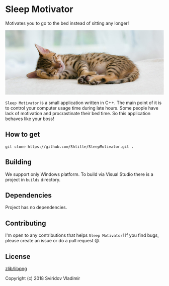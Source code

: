 Sleep Motivator
======

Motivates you to go to the bed instead of sitting any longer!

![cat](images/sleeping_cat.jpg)

`Sleep Motivator` is a small application written in C++. The main point of it is to control your computer usage time during late hours. Some people have lack of motivation and procrastinate their bed time. So this application behaves like your boss!

How to get
------------

```
git clone https://github.com/Shtille/SleepMotivator.git .
```

Building
--------

We support only Windows platform.
To build via Visual Studio there is a project in `builds` directory.

Dependencies
-------------------

Project has no dependencies.

Contributing
------------

I'm open to any contributions that helps `Sleep Motivator`!  If you find bugs, please
create an issue or do a pull request :smile:.

License
-------

[zlib/libpng](https://opensource.org/licenses/zlib-license.php)

Copyright (c) 2018 Sviridov Vladimir
